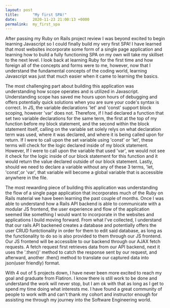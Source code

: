 ```yaml
---
layout: post
title:      "My first SPA!"
date:       2020-11-23 21:00:13 +0000
permalink:  my_first_spa
---
```


After passing my Ruby on Rails project review I was beyond excited to begin learning Javascript so I could finally build my very first SPA! I have learned that most websites incorporate some form of a single page application and learning how to build a fully functioning SPA on my own will take my skillset to the next level. I look back at learning Ruby for the first time and how foreign all of the concepts and forms were to me, however, now that I understand the fundamental concepts of the coding world, learning Javascript was just that much easier when it came to learning the basics.

The most challenging part about building this application was understanding how scope operates and is utilized in Javascript. Understanding scope has saved me hours upon hours of debugging and offers potentially quick solutions when you are sure your code's syntax is correct. In JS, the variable declarations 'let' and 'const' support block scoping, however 'var' does not. Therefore, if I had declared a function that set two variable declarations for the same term, the first at the top of my function before my block statement, and the second within the block statement itself, calling on the variable set solely relys on what declaration term was used, where it was declared, and where it is being called upon for return. If I were to call upon the set variable using 'const' or 'let', these terms will check for the logic declared inside of my block statement. However, If I were to call upon the variable that used 'var', we would not see it check for the logic inside of our block statement for this function and it would return the value declared outside of our block statement. Lastly, should we need to declare a variable without any of these 3 terms, 'let, 'const',or 'var', that variable will become a global variable that is accessible anywhere in the file.

The most rewarding piece of building this application was understanding the flow of a single page application that incorporates much of the Ruby on Rails material we have been learning the past couple of months. Once I was able to understand how a Rails API backend is able to communicate with a modular JS frontend, the user experience and flow of the application seemed like something I would want to incorporate in the websites and applications I build moving forward. From what I've collected, I understand that our rails API backened creates a database and potentially offers the user CRUD funtctionality in order for them to edit said database, as long as the functionality to do so is also provided to them through our JS frontend. Our JS frontend will be accessible to our backend through our AJAX fetch requests. A fetch request first retrieves data from our API backend, next it uses the '.then()' method to catch the response sent by our request, and afterward, another .then() method to translate our captured data into json(user friendly) format.

 With 4 out of 5 projects down, I have never been more excited to reach my goal and graduate from Flatiron. I know there is still work to be done and understand the work will never stop, but I am ok with that as long as I get to spend my time doing what interests me. I have found a great community of people to work with and can't thank my cohort and instructor enough for assisting me through my journey into the Software Engineering world.
